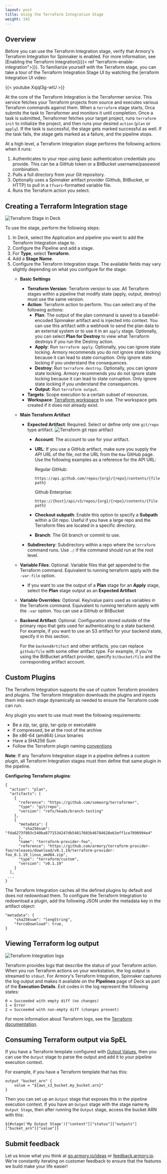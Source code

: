 ```yaml
---
layout: post
title: Using the Terraform Integration Stage
weight: 142
---
```


## Overview

Before you can use the Terraform Integration stage, verify that Armory's Terraform Integration for Spinnaker is enabled. For more information, see [Enabling the Terraform Integration]({{< ref "terraform-enable-integration">}}). To familiarize yourself with the Terraform stage, you can take a tour of the Terraform Integration Stage UI by watching the [erraform Integration UI video:

{{< youtube Xsjql3g-wtU >}}

At the core of the Terraform Integration is the Terraformer service. This service fetches your Terraform projects from source and executes various Terraform commands against them. When a `terraform` stage starts, Orca submits the task to Terraformer and monitors it until completion. Once a task is submitted, Terraformer fetches your target project, runs `terraform init` to initialize the project, and then runs your desired `action` (`plan` or `apply`). If the task is successful, the stage gets marked successful as well. If the task fails, the stage gets marked as a failure, and the pipeline stops.

At a high level, a Terraform Integration stage performs the following actions when it runs:

1. Authenticates to your repo using basic authentication credentials you provide. This can be a GitHub token or a BitBucket username/password combination.
2. Pulls a full directory from your Git repository.
3. Optionally uses a Spinnaker artifact provider (Github, BitBucket, or HTTP) to pull in a `tfvars`-formatted variable file.
4. Runs the Terraform action you select.   

## Creating a Terraform Integration stage

![Terraform Stage in Deck](/images/terraform_stage_ui.png)

To use the stage, perform the following steps:

1. In Deck, select the Application and pipeline you want to add the Terraform Integration stage to.
2. Configure the Pipeline and add a stage.
3. For **Type**, select **Terraform**.
4. Add a **Stage Name**.
5. Configure the Terraform Integration stage.
    The available fields may vary slightly depending on what you configure for the stage:
    * **Basic Settings**
      * **Terraform Version**:  Terraform version to use. All Terraform stages within a pipeline that modify state (apply, output, destroy) must use the same version.
      * **Action**: Terraform action to perform. You can select any of the following actions:
        * **Plan**: The output of the plan command is saved to a base64-encoded Spinnaker artifact and is injected into context.  You can use this artifact with a webhook to send the plan data to an external system or to use it in an `apply` stage. Optionally, you can select **Plan for Destroy** to view what Terraform destroys if you run the Destroy action.
        * **Apply**: Run `terraform apply`. Optionally, you can ignore state locking. Armory recommends you do not ignore state locking because it can lead to state corruption. Only ignore state locking if you understand the consequences.
        * **Destroy**: Run `terraform destroy`. Optionally, you can ignore state locking. Armory recommends you do not ignore state locking because it can lead to state corruption.  Only ignore state locking if you understand the consequences.
        * **Output**: Run `terraform output`.
      * **Targets**: Scope execution to a certain subset of resources.
      * **Workspace**: [Terraform workspace](https://www.terraform.io/docs/state/workspaces.html) to use. The workspace gets created if it does not already exist.
    * **Main Terraform Artifact**
      * **Expected Artifact**: Required. Select or define only one `git/repo` type artifact.
        ![Terraform git repo artifact](/images/terraform-git-repo.png)
        * **Account**: The account to use for your artifact.
        * **URL**: If you use a GitHub artifact, make sure you supply the _API_ URL of the file, not the URL from the `Raw` GitHub page. Use the following examples as a reference for the API URL:

          Regular GitHub:

          ```
          https://api.github.com/repos/{org}/{repo}/contents/{file path}
          ```

          Github Enterprise:

          ```
          https://{host}/api/v3/repos/{org}/{repo}/contents/{file path}
          ```
        * **Checkout subpath**: Enable this option to specify a **Subpath** within a Git repo. Useful if you have a large repo and the Terraform files are located in a specific directory.
        * **Branch**: The Git branch or commit to use.

      * **Subdirectory**: Subdirectory within a repo where the `terraform` command runs. Use `./` if the command should run at the root level.
    * **Variable Files**: Optional. Variable files that get appended to the Terraform command. Equivalent to running terraform apply with the `-var-file` option.
      * If you want to use the output of a **Plan** stage for an **Apply** stage, select the **Plan** stage output as an **Expected Artifact**
    * **Variable Overrides**: Optional. Key/value pairs used as variables in the Terraform command. Equivalent to running terraform apply with the `-var` option. You can use a GitHub or BitBucket
    * **Backend Artifact**: Optional. Configuration stored outside of the primary repo that gets used for authenticating to a state backend. For example, if you want to use an S3 artifact for your backend state, specify it in this section.

      For the `backendArtifact` and other artifacts, you can replace `github/file` with some other artifact type. For example, if you're using the BitBucket artifact provider, specify `bitbucket/file` and the corresponding artifact account.

## Custom Plugins

The Terraform Integration supports the use of custom Terraform providers and plugins. The Terraform Integration downloads the plugins and injects them into each stage dynamically as needed to ensure the Terraform code can run.

Any plugin you want to use must meet the following requirements:
* Be a zip, tar, gzip, tar-gzip or executable
* If compressed, be at the root of the archive
* Be x86-64 (amd64) Linux binaries
* Have a SHA256 Sum
* Follow the Terraform plugin naming [conventions](https://www.terraform.io/docs/extend/how-terraform-works.html#discovery)

**Note**: If any Terraform Integration stage in a pipeline defines a custom plugin, all Terraform Integration stages must then define that same plugin in the pipeline.

**Configuring Terraform plugins**:

```
{
  "action": "plan",
  "artifacts": [
    {
      "reference": "https://github.com/someorg/terraformer",
      "type": "git/repo",
      "version": "refs/heads/branch-testing"
    },
    {
      "metadata": {
        "sha256sum": "fda6273f803c540ba8771534247db54817603b46784628e63eff1ce7890994e4"
      },
      "name": "terraform-provider-foo",
      "reference": "https://github.com/armory/terraform-provider-foo/releases/download/v0.1.19/terraform-provider-foo_0.1.19_linux_amd64.zip",
      "type": "terraform/custom",
      "version": "v0.1.19"
    }
  ],
 ...
}
```

The Terraform Integration caches all the defined plugins by default and does not redownload them.  To configure the Terraform Integration to redownload a plugin, add the following JSON under the metadata key in the artifact object:

```
"metadata": {
    "sha256sum": "longString",
    "forceDownload": true,
}
```

## Viewing Terraform log output

![Terraform Integration logs](/images/terraformer-ui-logs.png)

Terraform provides logs that describe the status of your Terraform action. When you run Terraform actions on your workstation, the log output is streamed to `stdout`. For Armory's Terraform Integration, Spinnaker captures the log output and makes it available on the **Pipelines** page of Deck as part of the **Execution Details**. Exit codes in the log represent the following states:

```
0 = Succeeded with empty diff (no changes)
1 = Error
2 = Succeeded with non-empty diff (changes present)
```

For more information about Terraform logs, see the [Terraform documentation](https://www.terraform.io/docs/commands/plan.html#detailed-exitcode).

## Consuming Terraform output via SpEL

If you have a Terraform template configured with [Output Values](https://www.terraform.io/docs/configuration/outputs.html), then you can use the `Output` stage to parse the output and add it to your pipeline execution context.

For example, if you have a Terraform template that has this:

```
output "bucket_arn" {
    value = "${aws_s3_bucket.my_bucket.arn}"
}
```

Then you can set up an `Output` stage that exposes this in the pipeline execution context.  If you have an `Output` stage with the stage name `My Output Stage`, then after running the `Output` stage, access the bucket ARN with this:

```
${#stage('My Output Stage')["context"]["status"]["outputs"]["bucket_arn"]["value"]}
```

## Submit feedback

Let us know what you think at [go.armory.io/ideas](https://go.armory.io/ideas) or [feedback.armory.io](https://feedback.armory.io). We're constantly iterating on customer feedback to ensure that the features we build make your life easier!
